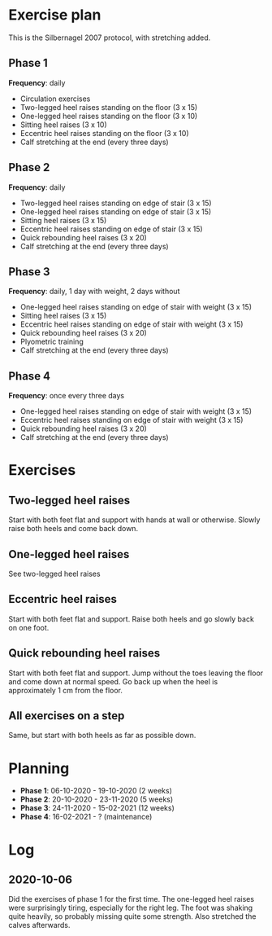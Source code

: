 # Exercise plan

This is the Silbernagel 2007 protocol, with stretching added.

## Phase 1
**Frequency**: daily

+ Circulation exercises
+ Two-legged heel raises standing on the floor (3 x 15)
+ One-legged heel raises standing on the floor (3 x 10)
+ Sitting heel raises (3 x 10)
+ Eccentric heel raises standing on the floor (3 x 10)
+ Calf stretching at the end (every three days)

## Phase 2
**Frequency**: daily

+ Two-legged heel raises standing on edge of stair (3 x 15)
+ One-legged heel raises standing on edge of stair (3 x 15)
+ Sitting heel raises (3 x 15)
+ Eccentric heel raises standing on edge of stair (3 x 15)
+ Quick rebounding heel raises (3 x 20)
+ Calf stretching at the end (every three days)

## Phase 3
**Frequency**: daily, 1 day with weight, 2 days without

+ One-legged heel raises standing on edge of stair with weight (3 x 15)
+ Sitting heel raises (3 x 15)
+ Eccentric heel raises standing on edge of stair with weight (3 x 15)
+ Quick rebounding heel raises (3 x 20)
+ Plyometric training
+ Calf stretching at the end (every three days)

## Phase 4
**Frequency**: once every three days

+ One-legged heel raises standing on edge of stair with weight (3 x 15)
+ Eccentric heel raises standing on edge of stair with weight (3 x 15)
+ Quick rebounding heel raises (3 x 20)
+ Calf stretching at the end (every three days)

# Exercises

## Two-legged heel raises
Start with both feet flat and support with hands at wall or otherwise.
Slowly raise both heels and come back down.

## One-legged heel raises
See two-legged heel raises

## Eccentric heel raises
Start with both feet flat and support. Raise both heels and go slowly
back on one foot.

## Quick rebounding heel raises
Start with both feet flat and support. Jump without the toes leaving the
floor and come down at normal speed. Go back up when the heel is
approximately 1 cm from the floor.

## All exercises on a step
Same, but start with both heels as far as possible down.

# Planning

+ **Phase 1**: 06-10-2020 - 19-10-2020 (2 weeks)
+ **Phase 2**: 20-10-2020 - 23-11-2020 (5 weeks)
+ **Phase 3**: 24-11-2020 - 15-02-2021 (12 weeks) 
+ **Phase 4**: 16-02-2021 - ? (maintenance) 

# Log

## 2020-10-06
Did the exercises of phase 1 for the first time. The one-legged heel
raises were surprisingly tiring, especially for the right leg. The foot
was shaking quite heavily, so probably missing quite some strength.
Also stretched the calves afterwards.
